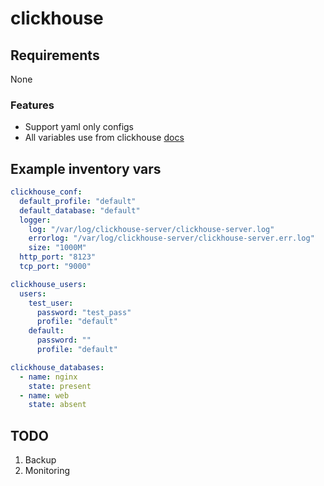 # clickhouse

Requirements
------------

None

### Features

- Support yaml only configs
- All variables use from clickhouse [docs](https://clickhouse.com/docs/)

Example inventory vars
---

```yaml
clickhouse_conf:
  default_profile: "default"
  default_database: "default"
  logger:
    log: "/var/log/clickhouse-server/clickhouse-server.log"
    errorlog: "/var/log/clickhouse-server/clickhouse-server.err.log"
    size: "1000M"
  http_port: "8123"
  tcp_port: "9000"

clickhouse_users:
  users:
    test_user:
      password: "test_pass"
      profile: "default"
    default:
      password: ""
      profile: "default"

clickhouse_databases:
  - name: nginx
    state: present
  - name: web
    state: absent
```

TODO
---

1. Backup
2. Monitoring
